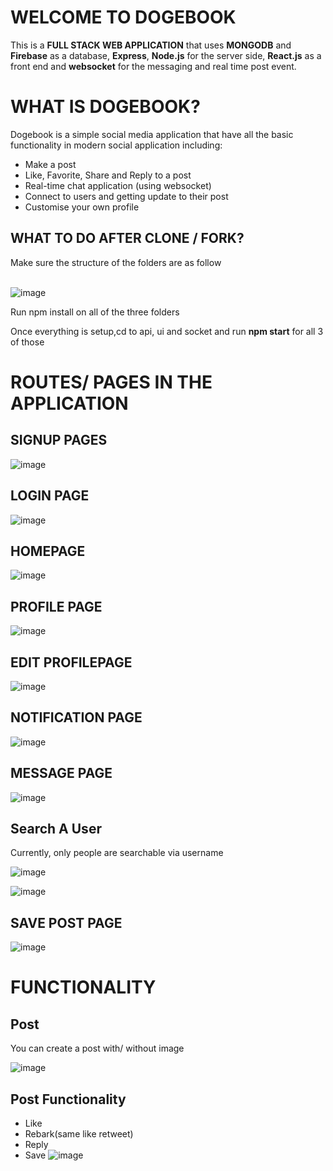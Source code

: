 # WELCOME TO DOGEBOOK

This is a **FULL STACK WEB APPLICATION** that uses **MONGODB** and **Firebase** as a database, **Express**, **Node.js** for the server side, **React.js** as a front end and **websocket** for the messaging and real time post event.

# WHAT IS DOGEBOOK?

Dogebook is a simple social media application that have all the basic functionality in modern social application including:

* Make a post
* Like, Favorite, Share and Reply to a post
* Real-time chat application (using websocket)
* Connect to users and getting update to their post
* Customise your own profile

## WHAT TO DO AFTER CLONE / FORK?

Make sure the structure of the folders are as follow 
<br /><br />

![image](https://user-images.githubusercontent.com/60194292/132555225-0860981f-902d-4af9-a3fe-f83d623a63db.png)

Run npm install on all of the three folders

Once everything is setup,cd to api, ui and socket and run **npm start** for all 3 of those

# ROUTES/ PAGES IN THE APPLICATION

## SIGNUP PAGES

![image](https://user-images.githubusercontent.com/60194292/130897385-4d2fa701-dec1-453b-853a-1fa7c146deac.png)


## LOGIN PAGE

![image](https://user-images.githubusercontent.com/60194292/130897688-42c0c3da-46bf-4da8-bcbb-6a05e83f80d2.png)


## HOMEPAGE

![image](https://user-images.githubusercontent.com/60194292/132557383-35e7a9c5-3138-4558-afe8-a9452e22357e.png)


## PROFILE PAGE

![image](https://user-images.githubusercontent.com/60194292/132557565-f3b3c4c5-5af5-4581-a9ba-d010dcbd86d0.png)

## EDIT PROFILEPAGE

![image](https://user-images.githubusercontent.com/60194292/132557734-a3a19885-c068-49e4-8688-1baaf7545fef.png)

## NOTIFICATION PAGE

![image](https://user-images.githubusercontent.com/60194292/132557882-4967140f-e3c4-4aef-94c2-50172e1cf958.png)

## MESSAGE PAGE

![image](https://user-images.githubusercontent.com/60194292/132558035-70e106a8-80d4-438e-aa8f-885c8d107f59.png)

## Search A User

Currently, only people are searchable via username

![image](https://user-images.githubusercontent.com/60194292/132558176-b105cf05-0690-4a50-b9a4-6c414b48e37f.png)

![image](https://user-images.githubusercontent.com/60194292/132558433-4570a123-e76b-4b91-90d2-a3ddd8f1b58f.png)


## SAVE POST PAGE

![image](https://user-images.githubusercontent.com/60194292/132558664-05ba204f-114e-499d-86e1-7f40df9b81d1.png)

# FUNCTIONALITY

## Post
You can create a post with/ without image

![image](https://user-images.githubusercontent.com/60194292/132559052-93f25d48-1734-4e93-8cf5-27d2626409e4.png)

## Post Functionality

* Like
* Rebark(same like retweet)
* Reply
* Save
![image](https://user-images.githubusercontent.com/60194292/132559204-a8744cc8-512e-43ed-a8d5-73f7158bbe3a.png)

























